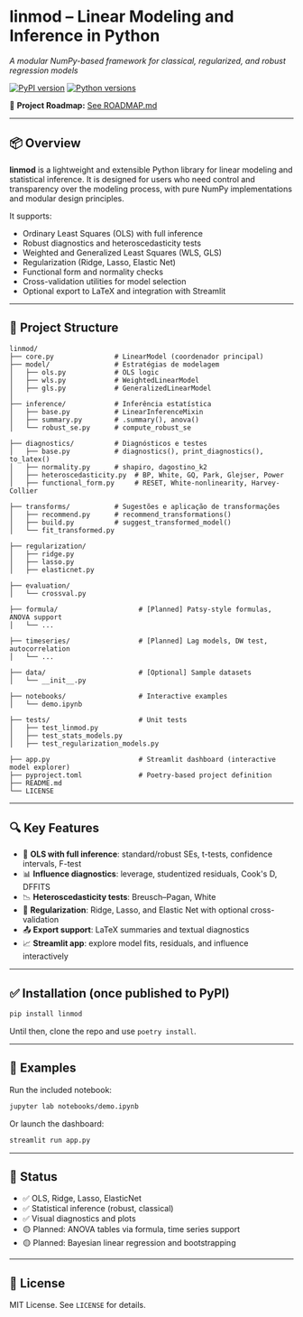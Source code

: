 # **linmod** – Linear Modeling and Inference in Python  
*A modular NumPy-based framework for classical, regularized, and robust regression models*

[![PyPI version](https://img.shields.io/pypi/v/linmod)](https://pypi.org/project/linmod/)
[![Python versions](https://img.shields.io/pypi/pyversions/linmod)](https://pypi.org/project/linmod/)
<!-- [![CI](https://github.com/DiogoRibeiro7/linmod/actions/workflows/test.yml/badge.svg)](https://github.com/DiogoRibeiro7/linmod/actions/workflows/test.yml)
[![Coverage Report](https://github.com/DiogoRibeiro7/linmod/actions/workflows/test.yml/badge.svg?branch=main)](https://DiogoRibeiro7.github.io/linmod/) -->


📍 **Project Roadmap:** [See ROADMAP.md](./ROADMAP.md)

---

## 📦 Overview

**linmod** is a lightweight and extensible Python library for linear modeling and statistical inference. It is designed for users who need control and transparency over the modeling process, with pure NumPy implementations and modular design principles.

It supports:

- Ordinary Least Squares (OLS) with full inference
- Robust diagnostics and heteroscedasticity tests
- Weighted and Generalized Least Squares (WLS, GLS)
- Regularization (Ridge, Lasso, Elastic Net)
- Functional form and normality checks
- Cross-validation utilities for model selection
- Optional export to LaTeX and integration with Streamlit

---

## 📁 Project Structure

```text
linmod/
├── core.py               # LinearModel (coordenador principal)
├── model/                # Estratégias de modelagem
│   ├── ols.py            # OLS logic
│   ├── wls.py            # WeightedLinearModel
│   ├── gls.py            # GeneralizedLinearModel
│
├── inference/            # Inferência estatística
│   ├── base.py           # LinearInferenceMixin
│   ├── summary.py        # .summary(), anova()
│   └── robust_se.py      # compute_robust_se

├── diagnostics/          # Diagnósticos e testes
│   ├── base.py           # diagnostics(), print_diagnostics(), to_latex()
│   ├── normality.py      # shapiro, dagostino_k2
│   ├── heteroscedasticity.py  # BP, White, GQ, Park, Glejser, Power
│   ├── functional_form.py     # RESET, White-nonlinearity, Harvey-Collier

├── transforms/           # Sugestões e aplicação de transformações
│   ├── recommend.py      # recommend_transformations()
│   ├── build.py          # suggest_transformed_model()
│   └── fit_transformed.py

├── regularization/
│   ├── ridge.py
│   ├── lasso.py
│   ├── elasticnet.py

├── evaluation/
│   └── crossval.py

├── formula/                    # [Planned] Patsy-style formulas, ANOVA support
│   └── ...

├── timeseries/                 # [Planned] Lag models, DW test, autocorrelation
│   └── ...

├── data/                       # [Optional] Sample datasets
│   └── __init__.py

├── notebooks/                  # Interactive examples
│   └── demo.ipynb

├── tests/                      # Unit tests
│   ├── test_linmod.py
│   ├── test_stats_models.py
│   ├── test_regularization_models.py

├── app.py                      # Streamlit dashboard (interactive model explorer)
├── pyproject.toml              # Poetry-based project definition
├── README.md
└── LICENSE
```

---

## 🔍 Key Features

- 📐 **OLS with full inference**: standard/robust SEs, t-tests, confidence intervals, F-test
- 📊 **Influence diagnostics**: leverage, studentized residuals, Cook's D, DFFITS
- 📉 **Heteroscedasticity tests**: Breusch–Pagan, White
- 🧮 **Regularization**: Ridge, Lasso, and Elastic Net with optional cross-validation
- 📤 **Export support**: LaTeX summaries and textual diagnostics
- 📈 **Streamlit app**: explore model fits, residuals, and influence interactively

---

## ✅ Installation (once published to PyPI)

```bash
pip install linmod
```

Until then, clone the repo and use `poetry install`.

---

## 🧪 Examples

Run the included notebook:

```bash
jupyter lab notebooks/demo.ipynb
```

Or launch the dashboard:

```bash
streamlit run app.py
```

---

## 📌 Status

- ✅ OLS, Ridge, Lasso, ElasticNet
- ✅ Statistical inference (robust, classical)
- ✅ Visual diagnostics and plots
- 🟡 Planned: ANOVA tables via formula, time series support
- 🟡 Planned: Bayesian linear regression and bootstrapping

---

## 📄 License

MIT License. See `LICENSE` for details.

